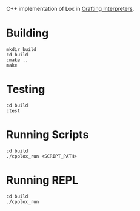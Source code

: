C++ implementation of Lox in [Crafting Interpreters](https://github.com/munificent/craftinginterpreters).

# Building 
```
mkdir build
cd build
cmake ..
make
```

# Testing
```
cd build
ctest
```
# Running Scripts
```
cd build
./cpplox_run <SCRIPT_PATH>
```

# Running REPL
```
cd build
./cpplox_run
```
